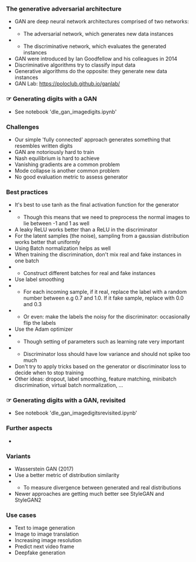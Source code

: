 ### The generative adversarial architecture
- GAN are deep neural network architectures comprised of two networks:
- - The adversarial network, which generates new data instances
- - The discriminative network, which evaluates the generated instances
- GAN were introduced by Ian Goodfellow and his colleagues in 2014
- Discriminative algorithms try to classify input data
- Generative algorithms do the opposite: they generate new data instances
- GAN Lab: https://poloclub.github.io/ganlab/

### ☞ Generating digits with a GAN
- See notebook 'dle_gan_imagedigits.ipynb'

### Challenges
- Our simple 'fully connected' approach generates something that resembles written digits
- GAN are notoriously hard to train
- Nash equilibrium is hard to achieve
- Vanishing gradients are a common problem
- Mode collapse is another common problem
- No good evaluation metric to assess generator

### Best practices
- It's best to use tanh as the final activation function for the generator
- - Though this means that we need to preprocess the normal images to lie between -1 and 1 as well 
- A leaky ReLU works better than a ReLU in the discriminator
- For the latent samples (the noise), sampling from a gaussian distribution works better that uniformly
- Using Batch normalization helps as well
- When training the discrimination, don't mix real and fake instances in one batch
- - Construct different batches for real and fake instances
- Use label smoothing
- - For each incoming sample, if it real, replace the label with a random number between e.g 0.7 and 1.0. If it fake sample, replace with 0.0 and 0.3
- - Or even: make the labels the noisy for the discriminator: occasionally flip the labels
- Use the Adam optimizer
- - Though setting of parameters such as learning rate very important
- - Discriminator loss should have low variance and should not spike too much
- Don't try to apply tricks based on the generator or discriminator loss to decide when to stop training
- Other ideas: dropout, label smoothing, feature matching, minibatch discrimination, virtual batch normalization, ...

### ☞ Generating digits with a GAN, revisited
- See notebook 'dle_gan_imagedigitsrevisited.ipynb'

### Further aspects
-

### Variants
- Wasserstein GAN (2017)
- Use a better metric of distribution similarity
- - To measure divergence between generated and real distributions
- Newer approaches are getting much better see StyleGAN and StyleGAN2

### Use cases
- Text to image generation
- Image to image translation
- Increasing image resolution
- Predict next video frame
- Deepfake generation